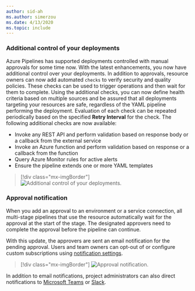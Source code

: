 ```yaml
---
author: sid-ah
ms.author: simerzou
ms.date: 4/13/2020
ms.topic: include
---
```


### Additional control of your deployments


Azure Pipelines has supported deployments controlled with manual approvals for some time now. With the latest enhancements, you now have additional control over your deployments. In addition to approvals, resource owners can now add automated `checks` to verify security and quality policies. These checks can be used to trigger operations and then wait for them to complete. Using the additional checks, you can now define health criteria based on multiple sources and be assured that all deployments targeting your resources are safe, regardless of the YAML pipeline performing the deployment. Evaluation of each check can be repeated periodically based on the specified **Retry Interval** for the check.
The following additional checks are now available:


- Invoke any REST API and perform validation based on response body or a callback from the external service
- Invoke an Azure function and perform validation based on response or a callback from the function
- Query Azure Monitor rules for active alerts
- Ensure the pipeline extends one or more YAML templates


> [!div class="mx-imgBorder"]
> ![Additional control of your deployments.](../../media/167-1.png)


### Approval notification

When you add an approval to an environment or a service connection, all multi-stage pipelines that use the resource automatically wait for the approval at the start of the stage. The designated approvers need to complete the approval before the pipeline can continue.

With this update, the approvers are sent an email notification for the pending approval. Users and team owners can opt-out of or configure custom subscriptions using <a href="/azure/devops/notifications/navigating-the-ui?view=azure-devops&preserve-view=true">notification settings</a>.

> [!div class="mx-imgBorder"]
> ![Approval notification.](../../media/167-0.png)

In addition to email notifications, project administrators can also direct notifications to <a href="/azure/devops/pipelines/integrations/microsoft-teams?view=azure-devops&preserve-view=true">Microsoft Teams</a> or <a href="/azure/devops/pipelines/integrations/slack?view=azure-devops&preserve-view=true">Slack</a>.